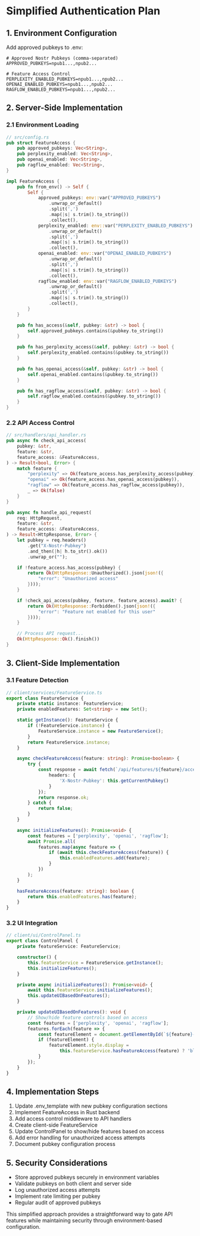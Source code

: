 # Simplified Authentication Plan

## 1. Environment Configuration

Add approved pubkeys to .env:
```env
# Approved Nostr Pubkeys (comma-separated)
APPROVED_PUBKEYS=npub1...,npub2...

# Feature Access Control
PERPLEXITY_ENABLED_PUBKEYS=npub1...,npub2...
OPENAI_ENABLED_PUBKEYS=npub1...,npub2...
RAGFLOW_ENABLED_PUBKEYS=npub1...,npub2...
```

## 2. Server-Side Implementation

### 2.1 Environment Loading
```rust
// src/config.rs
pub struct FeatureAccess {
    pub approved_pubkeys: Vec<String>,
    pub perplexity_enabled: Vec<String>,
    pub openai_enabled: Vec<String>, 
    pub ragflow_enabled: Vec<String>,
}

impl FeatureAccess {
    pub fn from_env() -> Self {
        Self {
            approved_pubkeys: env::var("APPROVED_PUBKEYS")
                .unwrap_or_default()
                .split(',')
                .map(|s| s.trim().to_string())
                .collect(),
            perplexity_enabled: env::var("PERPLEXITY_ENABLED_PUBKEYS")
                .unwrap_or_default()
                .split(',')
                .map(|s| s.trim().to_string())
                .collect(),
            openai_enabled: env::var("OPENAI_ENABLED_PUBKEYS")
                .unwrap_or_default()
                .split(',')
                .map(|s| s.trim().to_string())
                .collect(),
            ragflow_enabled: env::var("RAGFLOW_ENABLED_PUBKEYS")
                .unwrap_or_default()
                .split(',')
                .map(|s| s.trim().to_string())
                .collect(),
        }
    }

    pub fn has_access(&self, pubkey: &str) -> bool {
        self.approved_pubkeys.contains(&pubkey.to_string())
    }

    pub fn has_perplexity_access(&self, pubkey: &str) -> bool {
        self.perplexity_enabled.contains(&pubkey.to_string())
    }

    pub fn has_openai_access(&self, pubkey: &str) -> bool {
        self.openai_enabled.contains(&pubkey.to_string())
    }

    pub fn has_ragflow_access(&self, pubkey: &str) -> bool {
        self.ragflow_enabled.contains(&pubkey.to_string())
    }
}
```

### 2.2 API Access Control
```rust
// src/handlers/api_handler.rs
pub async fn check_api_access(
    pubkey: &str,
    feature: &str,
    feature_access: &FeatureAccess,
) -> Result<bool, Error> {
    match feature {
        "perplexity" => Ok(feature_access.has_perplexity_access(pubkey)),
        "openai" => Ok(feature_access.has_openai_access(pubkey)),
        "ragflow" => Ok(feature_access.has_ragflow_access(pubkey)),
        _ => Ok(false)
    }
}

pub async fn handle_api_request(
    req: HttpRequest,
    feature: &str,
    feature_access: &FeatureAccess,
) -> Result<HttpResponse, Error> {
    let pubkey = req.headers()
        .get("X-Nostr-Pubkey")
        .and_then(|h| h.to_str().ok())
        .unwrap_or("");

    if !feature_access.has_access(pubkey) {
        return Ok(HttpResponse::Unauthorized().json(json!({
            "error": "Unauthorized access"
        })));
    }

    if !check_api_access(pubkey, feature, feature_access).await? {
        return Ok(HttpResponse::Forbidden().json(json!({
            "error": "Feature not enabled for this user"
        })));
    }

    // Process API request...
    Ok(HttpResponse::Ok().finish())
}
```

## 3. Client-Side Implementation

### 3.1 Feature Detection
```typescript
// client/services/FeatureService.ts
export class FeatureService {
    private static instance: FeatureService;
    private enabledFeatures: Set<string> = new Set();

    static getInstance(): FeatureService {
        if (!FeatureService.instance) {
            FeatureService.instance = new FeatureService();
        }
        return FeatureService.instance;
    }

    async checkFeatureAccess(feature: string): Promise<boolean> {
        try {
            const response = await fetch(`/api/features/${feature}/access`, {
                headers: {
                    'X-Nostr-Pubkey': this.getCurrentPubkey()
                }
            });
            return response.ok;
        } catch {
            return false;
        }
    }

    async initializeFeatures(): Promise<void> {
        const features = ['perplexity', 'openai', 'ragflow'];
        await Promise.all(
            features.map(async feature => {
                if (await this.checkFeatureAccess(feature)) {
                    this.enabledFeatures.add(feature);
                }
            })
        );
    }

    hasFeatureAccess(feature: string): boolean {
        return this.enabledFeatures.has(feature);
    }
}
```

### 3.2 UI Integration
```typescript
// client/ui/ControlPanel.ts
export class ControlPanel {
    private featureService: FeatureService;

    constructor() {
        this.featureService = FeatureService.getInstance();
        this.initializeFeatures();
    }

    private async initializeFeatures(): Promise<void> {
        await this.featureService.initializeFeatures();
        this.updateUIBasedOnFeatures();
    }

    private updateUIBasedOnFeatures(): void {
        // Show/hide feature controls based on access
        const features = ['perplexity', 'openai', 'ragflow'];
        features.forEach(feature => {
            const featureElement = document.getElementById(`${feature}-controls`);
            if (featureElement) {
                featureElement.style.display = 
                    this.featureService.hasFeatureAccess(feature) ? 'block' : 'none';
            }
        });
    }
}
```

## 4. Implementation Steps

1. Update .env_template with new pubkey configuration sections
2. Implement FeatureAccess in Rust backend
3. Add access control middleware to API handlers
4. Create client-side FeatureService
5. Update ControlPanel to show/hide features based on access
6. Add error handling for unauthorized access attempts
7. Document pubkey configuration process

## 5. Security Considerations

- Store approved pubkeys securely in environment variables
- Validate pubkeys on both client and server side
- Log unauthorized access attempts
- Implement rate limiting per pubkey
- Regular audit of approved pubkeys

This simplified approach provides a straightforward way to gate API features while maintaining security through environment-based configuration.